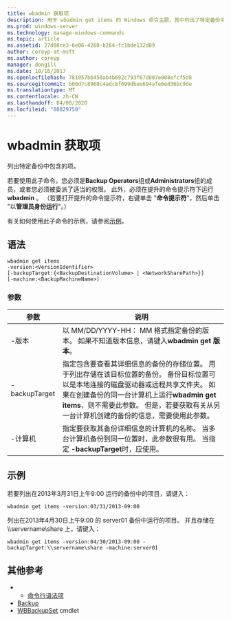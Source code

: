 ```yaml
---
title: wbadmin 获取项
description: 用于 wbadmin get items 的 Windows 命令主题，其中列出了特定备份中包含的项。
ms.prod: windows-server
ms.technology: manage-windows-commands
ms.topic: article
ms.assetid: 27d08ce3-6e06-4260-b264-fc1bde132d09
author: coreyp-at-msft
ms.author: coreyp
manager: dongill
ms.date: 10/16/2017
ms.openlocfilehash: 781057bb450ab4b692c793f67d807e008efcf5d8
ms.sourcegitcommit: b00d7c8968c4adc8f699dbee694afe6ed36bc9de
ms.translationtype: MT
ms.contentlocale: zh-CN
ms.lasthandoff: 04/08/2020
ms.locfileid: "80829750"
---
```

# <a name="wbadmin-get-items"></a>wbadmin 获取项



列出特定备份中包含的项。

若要使用此子命令，您必须是**Backup Operators**组或**Administrators**组的成员，或者您必须被委派了适当的权限。 此外，必须在提升的命令提示符下运行**wbadmin** 。 （若要打开提升的命令提示符，右键单击 "**命令提示符**"，然后单击 "以**管理员身份运行**"。）

有关如何使用此子命令的示例，请参阅[示例](#BKMK_examples)。

## <a name="syntax"></a>语法

```
wbadmin get items
-version:<VersionIdentifier>
[-backupTarget:{<BackupDestinationVolume> | <NetworkSharePath>}]
[-machine:<BackupMachineName>]
```

### <a name="parameters"></a>参数

|参数|说明|
|---------|-----------|
|-版本|以 MM/DD/YYYY-HH： MM 格式指定备份的版本。 如果不知道版本信息，请键入**wbadmin get 版本**。|
|-backupTarget|指定包含要查看其详细信息的备份的存储位置。 用于列出存储在该目标位置的备份。 备份目标位置可以是本地连接的磁盘驱动器或远程共享文件夹。 如果在创建备份的同一台计算机上运行**wbadmin get items**，则不需要此参数。 但是，若要获取有关从另一台计算机创建的备份的信息，需要使用此参数。|
|-计算机|指定要获取其备份详细信息的计算机的名称。 当多台计算机备份到同一位置时，此参数很有用。 当指定 **-backupTarget**时，应使用。|

## <a name="examples"></a><a name=BKMK_examples></a>示例

若要列出在2013年3月31日上午9:00 运行的备份中的项目，请键入：
```
wbadmin get items -version:03/31/2013-09:00
```
列出在2013年4月30日上午9:00 的 server01 备份中运行的项目。 并且存储在 \\\\servername\share 上，请键入：
```
wbadmin get items -version:04/30/2013-09:00 -backupTarget:\\servername\share -machine:server01
```

## <a name="additional-references"></a>其他参考

-   - [命令行语法项](command-line-syntax-key.md)
-   [Backup](wbadmin.md)
-   [WBBackupSet](https://technet.microsoft.com/library/jj902473.aspx) cmdlet